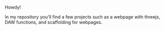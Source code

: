 Howdy!

In my repository you'll find a few projects such as a webpage with threejs, DAW functions, and scaffolding for webpages.

<!---
cjdanoy/cjdanoy is a ✨ special ✨ repository because its `README.md` (this file) appears on your GitHub profile.
You can click the Preview link to take a look at your changes.
--->
